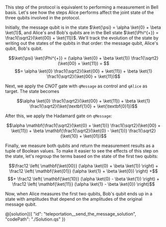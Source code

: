 This step of the protocol is equivalent to performing a measurement in Bell basis. Let's see how the steps Alice performs affect the joint state of the three qubits involved in the protocol.

Initially, the message qubit is in the state $\ket{\psi} = \alpha \ket{0} + \beta \ket{1}$, and Alice's and Bob's qubits are in the Bell state $\ket{\Phi^{+}} = \frac1{\sqrt2}(\ket{00} + \ket{11})$. We'll track the evolution of the state by writing out the states of the qubits in that order: the message qubit, Alice's qubit, Bob's qubit.

$$\ket{\psi} \ket{\Phi^{+}} = (\alpha \ket{0} + \beta \ket{1}) \frac1{\sqrt2}(\ket{00} + \ket{11}) = $$
$$= \alpha \ket{0} \frac1{\sqrt2}(\ket{00} + \ket{11}) + \beta \ket{1} \frac1{\sqrt2}(\ket{00} + \ket{11})$$

Next, we apply the $CNOT$ gate with `qMessage` as control and `qAlice` as target. The state becomes

$$\alpha \ket{0} \frac1{\sqrt2}(\ket{00} + \ket{11}) + \beta \ket{1} \frac1{\sqrt2}(\ket{\textbf{1}0} + \ket{\textbf{0}1})$$

After this, we apply the Hadamard gate on `qMessage`:

$$\alpha \mathbf{\frac1{\sqrt2}(\ket{0} + \ket{1})} \frac1{\sqrt2}(\ket{00} + \ket{11}) + \beta \mathbf{\frac1{\sqrt2}(\ket{0} - \ket{1})} \frac1{\sqrt2}(\ket{10} + \ket{01})$$

Finally, we measure both qubits and return the measurement results as a tuple of Boolean values.
To make it easier to see the effects of this step on the state, let's regroup the terms based on the state of the first two qubits:

$$\frac12 \left( \mathbf{\ket{00}} (\alpha \ket{0} + \beta \ket{1}) \right) +
  \frac12 \left( \mathbf{\ket{01}} (\alpha \ket{1} + \beta \ket{0}) \right) +$$
$$+ \frac12 \left( \mathbf{\ket{10}} (\alpha \ket{0} - \beta \ket{1}) \right) +
    \frac12 \left( \mathbf{\ket{11}} (\alpha \ket{1} - \beta \ket{0}) \right)$$

Now, when Alice measures the first two qubits, Bob's qubit ends up in a state with amplitudes that depend on the amplitudes of the original message qubit.

@[solution]({
    "id": "teleportation__send_the_message_solution",
    "codePath": "./Solution.qs"
})